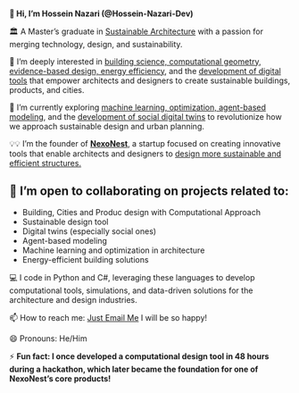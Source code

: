 <h1 style = "font-size : 1em">👋 Hi, I’m Hossein Nazari (@Hossein-Nazari-Dev)</h1>
<p>🏛️ A Master’s graduate in <u>Sustainable Architecture</u> with a passion for merging technology, design, and sustainability.</p>
<p>👀 I’m deeply interested in <u>building science, computational geometry, evidence-based design, energy efficiency</u>, and the <u>development of digital tools</u> that empower architects and designers to create sustainable buildings, products, and cities.</p>
<p>🌱 I’m currently exploring <u>machine learning, optimization, agent-based modeling</u>, and the <u>development of social digital twins</u> to revolutionize how we approach sustainable design and urban planning.</p>
<p>💡💡 I’m the founder of <b><a href="https://www.NexoNest.com">NexoNest</a></b>, a startup focused on creating innovative tools that enable architects and designers to <u>design more sustainable and efficient structures.</u></p>
<h2>💞️ I’m open to collaborating on projects related to:</h2>
<ul>
        <li>Building, Cities and Produc design with Computational Approach</li>
        <li>Sustainable design tool</li>
        <li>Digital twins (especially social ones)</li>
        <li>Agent-based modeling</li>
        <li>Machine learning and optimization in architecture</li>
        <li>Energy-efficient building solutions</li>
</ul>

<p>💻 I code in Python and C#, leveraging these languages to develop computational tools, simulations, and data-driven solutions for the architecture and design industries.</p>
<p>📫 How to reach me: <a href="mailto:hossein.nazari.ac@gmail.com">Just Email Me</a> I will be so happy! </p>

<p>😄 Pronouns: He/Him</p>
<p> ⚡ <b>Fun fact: I once developed a computational design tool in 48 hours during a hackathon, which later became the foundation for one of NexoNest’s core products! </b></p>
